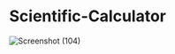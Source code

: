 # Scientific-Calculator

![Screenshot (104)](https://user-images.githubusercontent.com/74622784/134390850-c8c80009-d0a0-45fe-b830-7c42d942c309.png)
